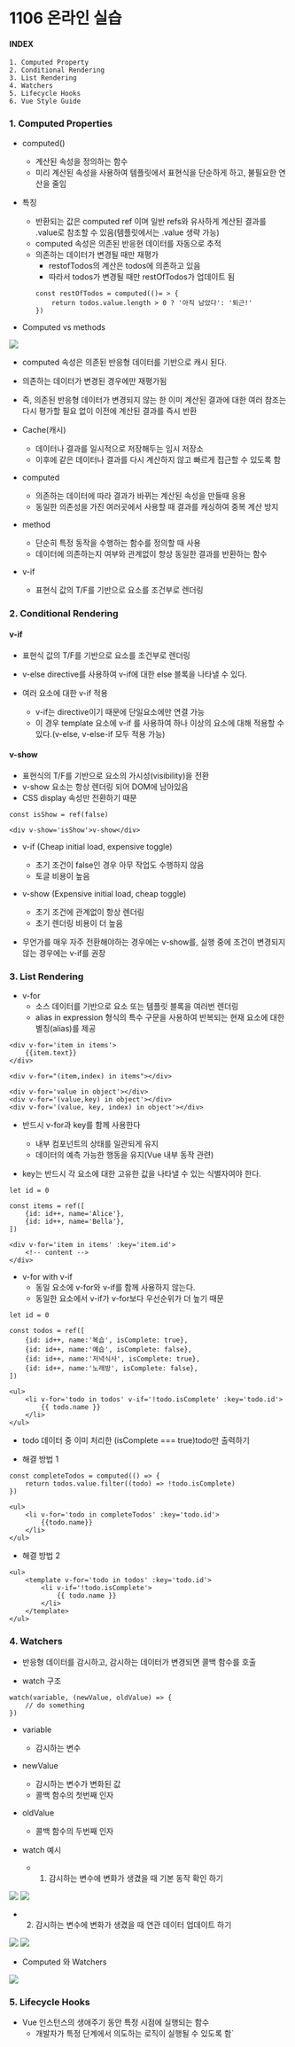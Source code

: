# 1106 온라인 실습


#### INDEX
```
1. Computed Property
2. Conditional Rendering
3. List Rendering
4. Watchers
5. Lifecycle Hooks
6. Vue Style Guide
```

### 1. Computed Properties

- computed()
  - 계산된 속성을 정의하는 함수
  - 미리 계산된 속성을 사용하여 템플릿에서 표현식을 단순하게 하고, 불필요한 연산을 줄임

- 특징
  - 반환되는 값은 computed ref 이며 일반 refs와 유사하게 계산된 결과를 .value로 참조할 수 있음(템플릿에서는 .value 생략 가능)
  - computed 속성은 의존된 반응현 데이터를 자동으로 추적
  - 의존하는 데이터가 변경될 때만 재평가
    - restofTodos의 계산은 todos에 의존하고 있음
    - 따라서 todos가 변경될 때만 restOfTodos가 업데이트 됨
    ```
    const restOfTodos = computed(()= > {
        return todos.value.length > 0 ? '아직 남았다': '퇴근!'
    })
    ```

- Computed vs methods


<img src='1.PNG'>

- computed 속성은 의존된 반응형 데이터를 기반으로 캐시 된다.
- 의존하는 데이터가 변경된 경우에만 재평가됨
- 즉, 의존된 반응형 데이터가 변경되지 않는 한 이미 계산된 결과에 대한 여러 참조는 다시 평가할 필요 없이 이전에 계산된 결과를 즉시 반환
  

- Cache(캐시)
  - 데이터나 결과를 일시적으로 저장해두는 임시 저장소
  - 이후에 같은 데이터나 결과를 다시 계산하지 않고 빠르게 접근할 수 있도록 함

- computed
  - 의존하는 데이터에 따라 결과가 바뀌는 계산된 속성을 만들때 응용
  - 동일한 의존성을 가진 여러곳에서 사용할 때 결과를 캐싱하여 중복 계산 방지
- method
  - 단순히 특정 동작을 수행하는 함수를 정의할 때 사용
  - 데이터에 의존하는지 여부와 관계없이 항상 동일한 결과를 반환하는 함수


- v-if
  - 표현식 값의 T/F를 기반으로 요소를 조건부로 렌더링

### 2. Conditional Rendering

#### v-if
- 표현식 값의 T/F를 기반으로 요소를 조건부로 렌더링
- v-else directive를 사용하여 v-if에 대한 else 블록을 나타낼 수 있다.

- 여러 요소에 대한 v-if 적용
  - v-if는 directive이기 때문에 단일요소에만 연결 가능
  - 이 경우 template 요소에 v-if 를 사용하여 하나 이상의 요소에 대해 적용할 수 있다.(v-else, v-else-if 모두 적용 가능)

#### v-show

- 표현식의 T/F를 기반으로 요소의 가시성(visibility)을 전환
- v-show 요소는 항상 렌더링 되어 DOM에 남아있음
- CSS display 속성만 전환하기 때문

```
const isShow = ref(false)

<div v-show='isShow'>v-show</div>
```

- v-if (Cheap initial load, expensive toggle)
    - 초기 조건이 false인 경우 아무 작업도 수행하지 않음
    - 토글 비용이 높음

- v-show (Expensive initial load, cheap toggle)
  - 초기 조건에 관계없이 항상 렌더링
  - 초기 렌더링 비용이 더 높음

- 무언가를 매우 자주 전환해야하는 경우에는 v-show를, 실행 중에 조건이 변경되지 않는 경우에는 v-if를 권장


### 3. List Rendering


- v-for
  - 소스 데이터를 기반으로 요소 또는 템플릿 블록을 여러번 렌더링
  - alias in expression 형식의 특수 구문을 사용하여 반복되는 현재 요소에 대한 별칭(alias)를 제공

```
<div v-for='item in items'>
    {{item.text}}
</div>
```


```
<div v-for="(item,index) in items"></div>

<div v-for='value in object'></div>
<div v-for='(value,key) in object'></div>
<div v-for='(value, key, index) in object'></div>
```


- 반드시 v-for과 key를 함께 사용한다
  - 내부 컴포넌트의 상태를 일관되게 유지
  - 데이터의 예측 가능한 행동을 유지(Vue 내부 동작 관련)

- key는 반드시 각 요소에 대한 고유한 값을 나타낼 수 있는 식별자여야 한다.

```
let id = 0

const items = ref([
    {id: id++, name='Alice'},
    {id: id++, name='Bella'},
])

<div v-for='item in items' :key='item.id'>
    <!-- content -->
</div>
```

- v-for with v-if
  - 동일 요소에 v-for와 v-if를 함께 사용하지 않는다.
  - 동일한 요소에서 v-if가 v-for보다 우선순위가 더 높기 때문

```
let id = 0

const todos = ref([
    {id: id++, name:'복습', isComplete: true},
    {id: id++, name:'예습', isComplete: false},
    {id: id++, name:'저녁식사', isComplete: true},
    {id: id++, name:'노래방', isComplete: false},
])

<ul>
    <li v-for='todo in todos' v-if='!todo.isComplete' :key='todo.id'>
        {{ todo.name }}
    </li>
</ul>
```

- todo 데이터 중 이미 처리한 (isComplete === true)todo만 출력하기

- 해결 방법 1
```
const completeTodos = computed(() => {
    return todos.value.filter((todo) => !todo.isComplete)
})

<ul>
    <li v-for='todo in completeTodos' :key='todo.id'>
        {{todo.name}}
    </li>
</ul>
```
- 해결 방법 2
```
<ul>
    <template v-for='todo in todos' :key='todo.id'>
        <li v-if='!todo.isComplete'>
            {{ todo.name }}
        </li>
    </template>
</ul>
```

### 4. Watchers

- 반응형 데이터를 감시하고, 감시하는 데이터가 변경되면 콜백 함수를 호출

- watch 구조

```
watch(variable, (newValue, oldValue) => {
    // do something
})
```

- variable
  - 감시하는 변수
- newValue
  - 감시하는 변수가 변화된 값
  - 콜백 함수의 첫번째 인자
- oldValue
  - 콜백 함수의 두번째 인자

- watch 예시
  - 1. 감시하는 변수에 변화가 생겼을 때 기본 동작 확인 하기

<img src='2.PNG'>
<img src='3.PNG'>

  - 2. 감시하는 변수에 변화가 생겼을 때 연관 데이터 업데이트 하기

<img src='4.PNG'>
<img src='5.PNG'>


- Computed 와 Watchers
<img src='6.PNG'>


### 5. Lifecycle Hooks
- Vue 인스턴스의 생애주기 동안 특정 시점에 실행되는 함수
  - 개발자가 특정 단계에서 의도하는 로직이 실행될 수 있도록 함`